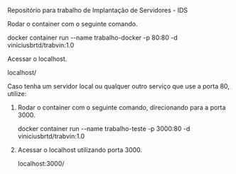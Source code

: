 Repositório para trabalho de Implantação de Servidores - IDS

Rodar o container com o seguinte comando.

docker container run --name trabalho-docker -p 80:80 -d viniciusbrtd/trabvin:1.0

Acessar o localhost.

localhost/

Caso tenha um servidor local ou qualquer outro serviço que use a porta 80, utilize:

  1. Rodar o container com o seguinte comando, direcionando para a porta 3000.

        docker container run --name trabalho-teste -p 3000:80 -d viniciusbrtd/trabvin:1.0

  2. Acessar o localhost utilizando porta 3000.

        localhost:3000/
